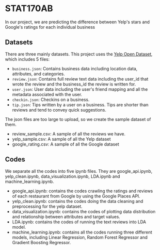 # STAT170AB
  In our project, we are predicting the difference between Yelp's stars and Google's ratings for each individual business
## Datasets
  There are three mainly datasets.
  This project uses the [Yelp Open Dataset](https://www.yelp.com/dataset), which includes 5 files:

* `business.json`: Contains business data including location data, attributes, and categories.
* `review.json`: Contains full review text data including the user_id that wrote the review and the business_id the review is written for.
* `user.json`: User data including the user's friend mapping and all the metadata associated with the user.
* `checkin.json`: Checkins on a business.
* `tip.json`: Tips written by a user on a business. Tips are shorter than reviews and tend to convey quick suggestions.

The json files are too large to upload, so we create the sample dataset of them. 

  * review_sample.csv: A sample of all the reviews we have.
  * yelp_sample.csv: A sample of all the Yelp dataset
  * google_rating.csv: A sample of all the Google dataset

## Codes
  We separate all the codes into five ipynb files. They are google_api.ipynb, yelp_clean.ipynb, data_visualization.ipynb, LDA.ipynb and machine_learning.ipynb. 
  * google_api.ipynb: contains the codes crawling the ratings and reviews of each restaurant from Google by using the Google Places API.
  * yelp_clean.ipynb: contains the codes doing the data cleaning and preprocessing for the yelp dataset. 
  * data_visualization.ipynb: contains the codes of plotting data distribution and relationship between attributes and target values.
  * LDA.ipynb: contains the codes of running the text reviews into LDA model. 
  * machine_learning.ipynb:  contains all the codes running three different models, including Linear Regression, Random Forest Regressor and Gradient Boosting Regressor. 

